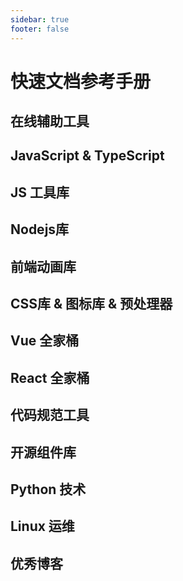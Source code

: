 ```yaml
---
sidebar: true
footer: false
---
```


<script setup lang='ts'>
import References from '../../../.vitepress/theme/components/References.vue'
import {FrontEndItems,
        JavaScriptItems, 
        JavaScriptToolItems, 
        NodejsItems, 
        AnimationLibItems, 
        VueItems, 
        ReactItems, 
        ComponentLibItems, 
        PythonItems, 
        LinuxItems, 
        BlogItems,
        FormatItems,
        CssPreprocessorItems } from '../../../.vitepress/configuration/modules/sources'
</script>

# 快速文档参考手册

## 在线辅助工具
<References :items="FrontEndItems" />

## JavaScript & TypeScript
<References :items="JavaScriptItems"/>

## JS 工具库
<References :items="JavaScriptToolItems"/>

## Nodejs库
<References :items="NodejsItems" />

## 前端动画库
<References :items="AnimationLibItems" />

## CSS库 & 图标库 & 预处理器
<References :items="CssPreprocessorItems"/>

## Vue 全家桶
<References :items="VueItems"/>

## React 全家桶
<References :items="ReactItems"/>

## 代码规范工具
<References :items="FormatItems"/>

## 开源组件库
<References :items="ComponentLibItems" />

## Python 技术
<References :items="PythonItems"/>

## Linux 运维
<References :items="LinuxItems"/>

## 优秀博客
<References :items="BlogItems"/>
